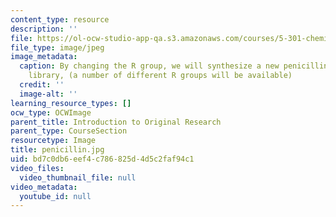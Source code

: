 ```yaml
---
content_type: resource
description: ''
file: https://ol-ocw-studio-app-qa.s3.amazonaws.com/courses/5-301-chemistry-laboratory-techniques-january-iap-2012/bd7c0db6eef4c786825d4d5c2faf94c1_penicillin.jpg
file_type: image/jpeg
image_metadata:
  caption: By changing the R group, we will synthesize a new penicillin derivative
    library, (a number of different R groups will be available)
  credit: ''
  image-alt: ''
learning_resource_types: []
ocw_type: OCWImage
parent_title: Introduction to Original Research
parent_type: CourseSection
resourcetype: Image
title: penicillin.jpg
uid: bd7c0db6-eef4-c786-825d-4d5c2faf94c1
video_files:
  video_thumbnail_file: null
video_metadata:
  youtube_id: null
---
```

